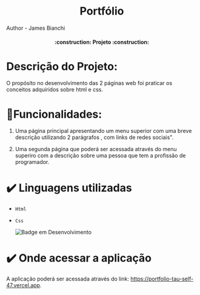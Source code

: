<h1 align="center"> Portfólio  </h1>
Author - James Bianchi

<h4 align="center"> 
    :construction:  Projeto   :construction:
</h4>

<h1 align="">Descrição do Projeto: </h1>

<p>
O propósito no desenvolvimento das 2 páginas web foi praticar os conceitos adquiridos sobre html e css.
</p>

<h1> 🔨Funcionalidades: </h1>

1. Uma página principal apresentando um menu superior com uma breve descrição utilizando 2 parágrafos , com links de redes sociais".

2. Uma segunda página que poderá ser acessada através do menu superiro com a descrição sobre uma pessoa que tem a profissão de programador.
 

<h1> ✔️ Linguagens utilizadas </h1>

- `Html`
- `Css`



   ![Badge em Desenvolvimento](http://img.shields.io/static/v1?label=STATUS&message=EM%20DESENVOLVIMENTO&color=GREEN&style=for-the-badge)

<h1> ✔️ Onde acessar a aplicação </h1>

A aplicação poderá ser acessada através do link: https://portfolio-tau-self-47.vercel.app.

